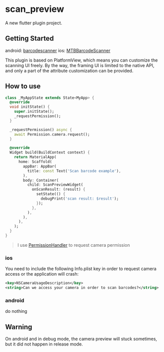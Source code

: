 # scan_preview

A new flutter plugin project.

## Getting Started

android: [barcodescanner](https://github.com/dm77/barcodescanner)
ios: [MTBBarcodeScanner](https://github.com/mikebuss/MTBBarcodeScanner)

This plugin is based on PlatformView, which means you can customize the scanning UI freely.
By the way, the framing UI is limited to the native API, and only a part of the attribute customization can be provided.

## How to use
```dart
class _MyAppState extends State<MyApp> {
  @override
  void initState() {
    super.initState();
    _requestPermission();
  }

  _requestPermission() async {
    await Permission.camera.request();
  }

  @override
  Widget build(BuildContext context) {
    return MaterialApp(
      home: Scaffold(
        appBar: AppBar(
          title: const Text('Scan barcode example'),
        ),
        body: Container(
          child: ScanPreviewWidget(
            onScanResult: (result) {
              setState(() {
                debugPrint('scan result: $result');
              });
            },
          ),
        ),
      ),
    );
  }
}
```

> I use [PermissionHandler]() to request camera permission

### ios
You need to include the following Info.plist key in order to request camera access or the application will crash:

```xml
<key>NSCameraUsageDescription</key>
<string>Can we access your camera in order to scan barcodes?</string>
```

### android
do nothing

## Warning

On android and in debug mode, the camera preview will stuck sometimes,  but it did not happen in release mode.


